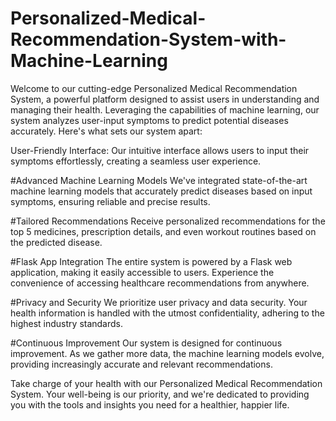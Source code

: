 # Personalized-Medical-Recommendation-System-with-Machine-Learning
Welcome to our cutting-edge Personalized Medical Recommendation System, a powerful platform designed to assist users in understanding and managing their health. Leveraging the capabilities of machine learning, our system analyzes user-input symptoms to predict potential diseases accurately. Here's what sets our system apart:

User-Friendly Interface: Our intuitive interface allows users to input their symptoms effortlessly, creating a seamless user experience.

#Advanced Machine Learning Models
We've integrated state-of-the-art machine learning models that accurately predict diseases based on input symptoms, ensuring reliable and precise results.

#Tailored Recommendations
Receive personalized recommendations for the top 5 medicines, prescription details, and even workout routines based on the predicted disease.

#Flask App Integration
The entire system is powered by a Flask web application, making it easily accessible to users. Experience the convenience of accessing healthcare recommendations from anywhere.

#Privacy and Security
We prioritize user privacy and data security. Your health information is handled with the utmost confidentiality, adhering to the highest industry standards.

#Continuous Improvement
Our system is designed for continuous improvement. As we gather more data, the machine learning models evolve, providing increasingly accurate and relevant recommendations.

Take charge of your health with our Personalized Medical Recommendation System. Your well-being is our priority, and we're dedicated to providing you with the tools and insights you need for a healthier, happier life.
